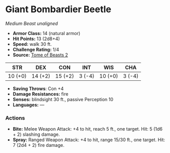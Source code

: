 # Giant Bombardier Beetle

*Medium* *Beast* *unaligned*

- **Armor Class:** 14 (natural armor)
- **Hit Points:** 13 (2d8+4)
- **Speed:** walk 30 ft.
- **Challenge Rating:** 1/4
- **Source:** [Tome of Beasts 2](https://koboldpress.com/kpstore/product/tome-of-beasts-2-for-5th-edition/)

| STR | DEX | CON | INT | WIS | CHA |
| --- | --- | --- | --- | --- | --- |
| 10 (+0) | 14 (+2) | 15 (+2) | 3 (-4) | 10 (+0) | 3 (-4) |

- **Saving Throws**: Con +4
- **Damage Resistances:** fire
- **Senses:** blindsight 30 ft., passive Perception 10
- **Languages:** —
### Actions
- **Bite:** Melee Weapon Attack: +4 to hit, reach 5 ft., one target. Hit: 5 (1d6 + 2) slashing damage.
- **Spray:** Ranged Weapon Attack: +4 to hit, range 15/30 ft., one target. Hit: 7 (2d4 + 2) fire damage.
